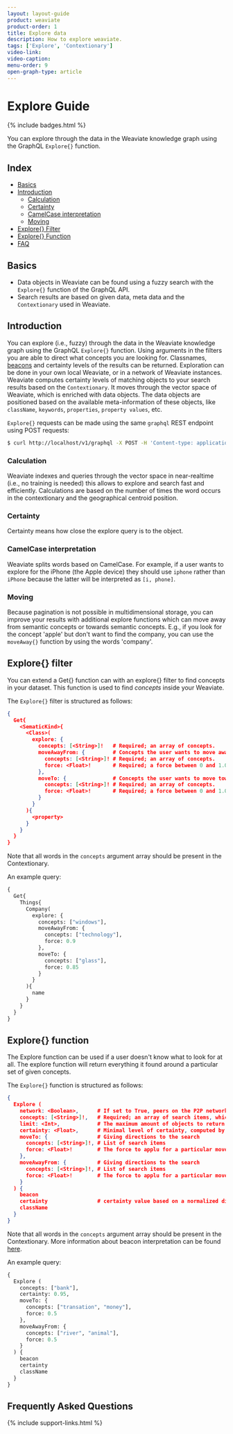 ```yaml
---
layout: layout-guide
product: weaviate
product-order: 1
title: Explore data
description: How to explore weaviate.
tags: ['Explore', 'Contextionary']
video-link:
video-caption:
menu-order: 9
open-graph-type: article
---
```


# Explore Guide

{% include badges.html %}

You can explore through the data in the Weaviate knowledge graph using the GraphQL `Explore{}` function.

## Index

- [Basics](#basics)
- [Introduction](#introduction)
  - [Calculation](#calculation)
  - [Certainty](#certainty)
  - [CamelCase interpretation](#camelcase-interpretation)
  - [Moving](#moving)
- [Explore{} Filter](#explore-filter)
- [Explore{} Function](#explore-function)
- [FAQ](#frequently-asked-questions)


## Basics

- Data objects in Weaviate can be found using a fuzzy search with the `Explore{}` function of the GraphQL API.
- Search results are based on given data, meta data and the `Contextionary` used in Weaviate.

## Introduction

You can explore (i.e., fuzzy) through the data in the Weaviate knowledge graph using the GraphQL `Explore{}` function. Using arguments in the filters you are able to direct what concepts you are looking for. Classnames, [beacons](/index.html#basic-terminology) and certainty levels of the results can be returned. Exploration can be done in your own local Weaviate, or in a network of Weaviate instances. Weaviate computes certainty levels of matching objects to your search results based on the `Contextionary`. It moves through the vector space of Weaviate, which is enriched with data objects. The data objects are positioned based on the available meta-information of these objects, like `className`, `keywords`, `properties`, `property values`, etc. 

`Explore{}` requests can be made using the same `graphql` REST endpoint using POST requests:

```bash
$ curl http://localhost/v1/graphql -X POST -H 'Content-type: application/json' -d '{GraphQL query}'
```

### Calculation

Weaviate indexes and queries through the vector space in near-realtime (i.e., no training is needed) this allows to explore and search fast and efficiently. Calculations are based on the number of times the word occurs in the contextionary and the geographical centroid position.

### Certainty

Certainty means how close the explore query is to the object.

### CamelCase interpretation

Weaviate splits words based on CamelCase. For example, if a user wants to explore for the iPhone (the Apple device) they should use `iphone` rather than `iPhone` because the latter will be interpreted as `[i, phone]`.

### Moving

Because pagination is not possible in multidimensional storage, you can improve your results with additional explore functions which can move away from semantic concepts or towards semantic concepts. E.g., if you look for the concept 'apple' but don't want to find the company, you can use the  `moveAway{}` function by using the words 'company'.

## Explore{} filter

You can extend a Get{} function can with an explore{} filter to find concepts in your dataset. This function is used to find _concepts_ inside your Weaviate.

The `Explore{}` filter is structured as follows:

```json
{
  Get{
    <SematicKind>{
      <Class>(
        explore: {
          concepts: [<String>]!   # Required; an array of concepts.
          moveAwayFrom: {         # Concepts the user wants to move away from.
            concepts: [<String>]! # Required; an array of concepts.
            force: <Float>!       # Required; a force between 0 and 1.0 that moves away from the core concept.
          },
          moveTo: {               # Concepts the user wants to move towards.
            concepts: [<String>]! # Required; an array of concepts.
            force: <Float>!       # Required; a force between 0 and 1.0 that moves away from the core concept.
          }
        }
      ){
        <property>
      }
    }
  }
}
```

Note that all words in the `concepts` argument array should be present in the Contextionary.

An example query:

```graphql
{
  Get{
    Things{
      Company(
        explore: {
          concepts: ["windows"],
          moveAwayFrom: {
            concepts: ["technology"],
            force: 0.9
          },
          moveTo: {
            concepts: ["glass"],
            force: 0.85
          }
        }
      ){
        name
      }
    }
  }
}
```

## Explore{} function

The Explore function can be used if a user doesn't know what to look for at all. The explore function will return everything it found around a particular set of given concepts.

The `Explore{}` function is structured as follows:

```json
{
  Explore (
    network: <Boolean>,      # If set to True, peers on the P2P network will be included in the search
    concepts: [<String>]!,   # Required; an array of search items, which should be present in the Contextionary
    limit: <Int>,            # The maximum amount of objects to return
    certainty: <Float>,      # Minimal level of certainty, computed by normalized distance. See [Certainty](#certainty) for more information
    moveTo: {                # Giving directions to the search
      concepts: [<String>]!, # List of search items
      force: <Float>!        # The force to applu for a particular movement. Must be between 0 (no movement) and 1 (largest possible movement).
    },
    moveAwayFrom: {          # Giving directions to the search
      concepts: [<String>]!, # List of search items
      force: <Float>!        # The force to applu for a particular movement. Must be between 0 (no movement) and 1 (largest possible movement).
    }
  ) {
    beacon
    certainty                # certainty value based on a normalized distance calculation
    className
  }
}
```

Note that all words in the `concepts` argument array should be present in the Contextionary. More information about beacon interpretation can be found [here](./index.html#basic-terminology).

An example query:

```graphql
{
  Explore (
    concepts: ["bank"],
    certainty: 0.95,
    moveTo: {
      concepts: ["transation", "money"],
      force: 0.5
    },
    moveAwayFrom: {
      concepts: ["river", "animal"],
      force: 0.5
    }
  ) {
    beacon
    certainty
    className
  }
}
```

## Frequently Asked Questions

{% include support-links.html %}
